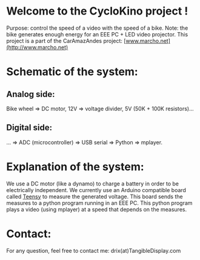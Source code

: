 Welcome to the CycloKino project !
==================================

Purpose: control the speed of a video with the speed of a bike.
Note: the bike generates enough energy for an EEE PC + LED video projector.
This project is a part of the CarAmazAndes project:
[www.marcho.net](http://www.marcho.net)


Schematic of the system:
========================

Analog side:
------------
Bike wheel => DC motor, 12V => voltage divider, 5V (50K + 100K resistors)...

Digital side:
-------------
... => ADC (microcontroller) => USB serial => Python => mplayer.


Explanation of the system:
==========================
We use a DC motor (like a dynamo) to charge a battery in order to be electrically independent.
We currently use an Arduino compatible board called [Teensy](www.pjrc.com/teensy) to measure the generated voltage.
This board sends the measures to a python program running in an EEE PC.
This python program plays a video (using mplayer) at a speed that depends on the measures.

Contact:
========
For any question, feel free to contact me: drix(at)TangibleDisplay.com

